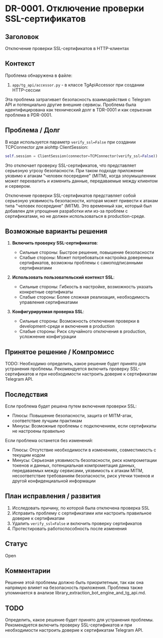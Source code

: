 # DR-0001. Отключение проверки SSL-сертификатов

## Заголовок
Отключение проверки SSL-сертификатов в HTTP-клиентах

## Контекст
Проблема обнаружена в файле:
1. `app/tg_api/accessor.py` - в классе TgApiAccessor при создании HTTP-сессии

Эта проблема затрагивает безопасность взаимодействия с Telegram API и потенциально другие внешние сервисы. Проблема была идентифицирована как технический долг в TDR-0001 и как серьезная проблема в PDR-0001.

## Проблема / Долг
В коде используется параметр `verify_ssl=False` при создании TCPConnector для aiohttp ClientSession:
```python
self.session = ClientSession(connector=TCPConnector(verify_ssl=False))
```

Это отключает проверку SSL-сертификатов, что представляет серьезную угрозу безопасности. При таком подходе приложение уязвимо к атакам "человек посередине" (MITM), когда злоумышленник может перехватить и изменить данные, передаваемые между клиентом и сервером.

Отключение проверки SSL-сертификатов представляет собой серьезную уязвимость безопасности, которая может привести к атакам типа "человек посередине" (MITM). Это временный хак, который был добавлен для упрощения разработки или из-за проблем с сертификатами, но не должен использоваться в production-среде.

## Возможные варианты решения

1. **Включить проверку SSL-сертификатов**:
   - Сильные стороны: Быстрое решение, повышение безопасности
   - Слабые стороны: Может потребоваться настройка доверенных сертификатов, возможны проблемы с самоподписанными сертификатами

2. **Использовать пользовательский контекст SSL**:
   - Сильные стороны: Гибкость в настройке, возможность указать конкретные сертификаты
   - Слабые стороны: Более сложная реализация, необходимость управления сертификатами

3. **Конфигурируемая проверка SSL**:
   - Сильные стороны: Возможность отключения проверки в development-среде и включения в production
   - Слабые стороны: Риск случайного отключения в production, усложнение конфигурации

## Принятое решение / Компромисс
TODO: Необходимо определить, какое решение будет принято для устранения проблемы. Рекомендуется включить проверку SSL-сертификатов и при необходимости настроить доверие к сертификатам Telegram API.

## Последствия
Если проблема будет решена путем включения проверки SSL:
- Плюсы: Повышение безопасности, защита от MITM-атак, соответствие лучшим практикам
- Минусы: Возможные проблемы с подключением, если сертификаты не настроены правильно

Если проблема останется без изменений:
- Плюсы: Отсутствие необходимости в изменениях, совместимость с текущим кодом
- Минусы: Серьезная уязвимость безопасности, риск компрометации токенов и данных, потенциальная компрометация данных, передаваемых между сервисами, уязвимость к атакам MITM, несоответствие требованиям безопасности, риск утечки токенов и другой конфиденциальной информации

## План исправления / развития
1. Исследовать причину, по которой была отключена проверка SSL
2. Исправить проблему с сертификатами или настроить правильное доверие к сертификатам
3. Удалить `verify_ssl=False` и включить проверку сертификатов
4. Протестировать работоспособность после изменения

## Статус
Open

## Комментарии
Решение этой проблемы должно быть приоритетным, так как она напрямую влияет на безопасность приложения. Проблема также упоминается в анализе library_extraction_bot_engine_and_tg_api.md.

## TODO
Определить, какое решение будет принято для устранения проблемы. Рекомендуется включить проверку SSL-сертификатов и при необходимости настроить доверие к сертификатам Telegram API.